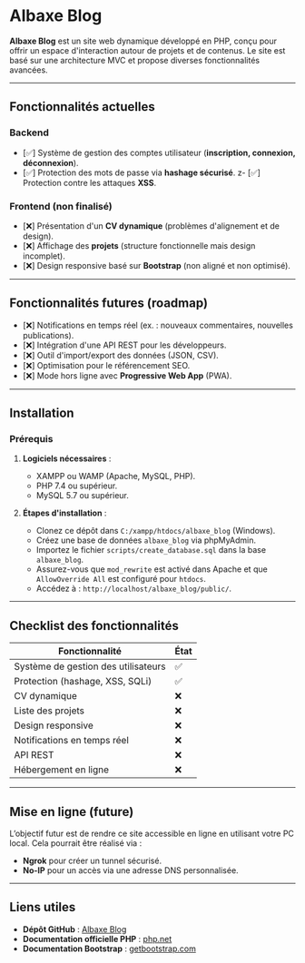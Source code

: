 # Albaxe Blog

**Albaxe Blog** est un site web dynamique développé en PHP, conçu pour offrir un espace d'interaction autour de projets et de contenus. Le site est basé sur une architecture MVC et propose diverses fonctionnalités avancées.

---

## Fonctionnalités actuelles

### Backend
- [✅] Système de gestion des comptes utilisateur (**inscription, connexion, déconnexion**).
- [✅] Protection des mots de passe via **hashage sécurisé**.
z- [✅] Protection contre les attaques **XSS**.

### Frontend (non finalisé)
- [❌] Présentation d'un **CV dynamique** (problèmes d'alignement et de design).
- [❌] Affichage des **projets** (structure fonctionnelle mais design incomplet).
- [❌] Design responsive basé sur **Bootstrap** (non aligné et non optimisé).

---

## Fonctionnalités futures (roadmap)
- [❌] Notifications en temps réel (ex. : nouveaux commentaires, nouvelles publications).
- [❌] Intégration d'une API REST pour les développeurs.
- [❌] Outil d'import/export des données (JSON, CSV).
- [❌] Optimisation pour le référencement SEO.
- [❌] Mode hors ligne avec **Progressive Web App** (PWA).

---

## Installation

### Prérequis

1. **Logiciels nécessaires** :
   - XAMPP ou WAMP (Apache, MySQL, PHP).
   - PHP 7.4 ou supérieur.
   - MySQL 5.7 ou supérieur.

2. **Étapes d'installation** :
   - Clonez ce dépôt dans `C:/xampp/htdocs/albaxe_blog` (Windows).
   - Créez une base de données `albaxe_blog` via phpMyAdmin.
   - Importez le fichier `scripts/create_database.sql` dans la base `albaxe_blog`.
   - Assurez-vous que `mod_rewrite` est activé dans Apache et que `AllowOverride All` est configuré pour `htdocs`.
   - Accédez à : `http://localhost/albaxe_blog/public/`.

---

## Checklist des fonctionnalités

| Fonctionnalité                      | État     |
|-------------------------------------|----------|
| Système de gestion des utilisateurs | ✅       |
| Protection (hashage, XSS, SQLi)     | ✅       |
| CV dynamique                        | ❌       |
| Liste des projets                   | ❌       |
| Design responsive                   | ❌       |
| Notifications en temps réel         | ❌       |
| API REST                            | ❌       |
| Hébergement en ligne                | ❌       |

---

## Mise en ligne (future)

L’objectif futur est de rendre ce site accessible en ligne en utilisant votre PC local. Cela pourrait être réalisé via :
- **Ngrok** pour créer un tunnel sécurisé.
- **No-IP** pour un accès via une adresse DNS personnalisée.

---

## Liens utiles

- **Dépôt GitHub** : [Albaxe Blog](https://github.com/Albaxxe/albaxe_blog)
- **Documentation officielle PHP** : [php.net](https://www.php.net/)
- **Documentation Bootstrap** : [getbootstrap.com](https://getbootstrap.com/)
